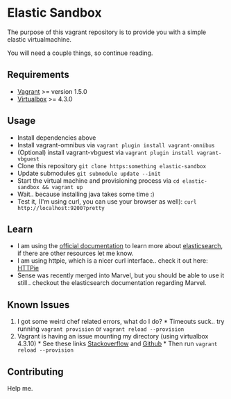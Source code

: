Elastic Sandbox
==========

The purpose of this vagrant repository is to provide you with a simple elastic virtualmachine.

You will need a couple things, so continue reading.

## Requirements
  * [Vagrant](http://vagrantup.com) >= version 1.5.0
  * [Virtualbox](http://virtualbox.org) >= 4.3.0

## Usage
  * Install dependencies above
  * Install vagrant-omnibus via `vagrant plugin install vagrant-omnibus`
  * (Optional) install vagrant-vbguest via `vagrant plugin install vagrant-vbguest`
  * Clone this repository `git clone https:something elastic-sandbox`
  * Update submodules `git submodule update --init`
  * Start the virtual machine and provisioning process via `cd elastic-sandbox && vagrant up`
  * Wait.. because installing java takes some time :)
  * Test it, (I'm using curl, you can use your browser as well): `curl http://localhost:9200?pretty`

## Learn
  * I am using the [official documentation](http://www.elasticsearch.org/guide/en/elasticsearch/guide/current/index.html) to learn more about [elasticsearch](http://www.elasticsearch.org), if there are other resources let me know.
  * I am using httpie, which is a nicer curl interface.. check it out here: [HTTPie](https://github.com/jkbr/httpie)
  * Sense was recently merged into Marvel, but you should be able to use it still.. checkout the elasticsearch documentation regarding Marvel.

## Known Issues
  1. I got some weird chef related errors, what do I do?
    * Timeouts suck.. try running `vagrant provision` or `vagrant reload --provision`
  2. Vagrant is having an issue mounting my directory (using virtualbox 4.3.10)
    *  See these links [Stackoverflow](http://stackoverflow.com/questions/22717428/vagrant-error-failed-to-mount-folders-in-linux-guest) and [Github](https://github.com/mitchellh/vagrant/issues/3341)
    * Then run `vagrant reload --provision`

## Contributing
Help me.
